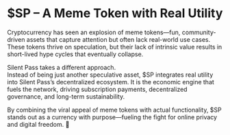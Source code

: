 # $SP – A Meme Token with Real Utility

Cryptocurrency has seen an explosion of meme tokens—fun, community-driven assets that capture attention but often lack real-world use cases. These tokens thrive on speculation, but their lack of intrinsic value results in short-lived hype cycles that eventually collapse.



Silent Pass takes a different approach. \
Instead of being just another speculative asset, $SP integrates real utility into Silent Pass’s decentralized ecosystem. It is the economic engine that fuels the network, driving subscription payments, decentralized governance, and long-term sustainability.



By combining the viral appeal of meme tokens with actual functionality, $SP stands out as a currency with purpose—fueling the fight for online privacy and digital freedom. 🚀
